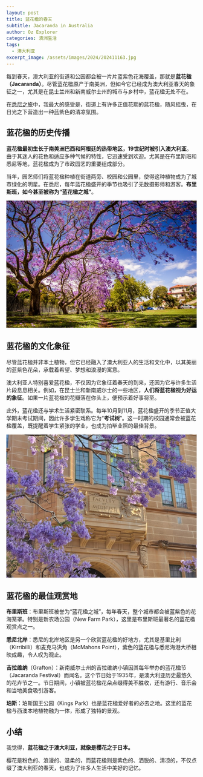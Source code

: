 ```yaml
---
layout: post
title: 蓝花楹的春天
subtitle: Jacaranda in Australia
author: Oz Explorer
categories: 澳洲生活
tags:
  - 澳大利亚
excerpt_image: /assets/images/2024/202411163.jpg
---
```

每到春天，澳大利亚的街道和公园都会被一片片蓝紫色花海覆盖，那就是**蓝花楹（Jacaranda）**。尽管蓝花楹原产于南美洲，但如今它已经成为澳大利亚春天的象征之一，尤其是在昆士兰州和新南威尔士州的城市与乡村中，蓝花楹无处不在。

在[悉尼之旅](https://www.ozexplorers.com/澳洲生活/2024/11/11/long-weekend-in-sydney.html)中，我最大的感受是，街道上有许多正值花期的蓝花楹，随风摇曳，在日光之下营造出一种蓝紫色的清凉氛围。

## 蓝花楹的历史传播

**蓝花楹最初生长于南美洲巴西和阿根廷的热带地区，19世纪时被引入澳大利亚**。由于其迷人的花色和适应多种气候的特性，它迅速受到欢迎。尤其是在布里斯班和悉尼等地，蓝花楹成为了市政园艺的重要组成部分。

当年，园艺师们将蓝花楹种植在街道两旁、校园和公园里，使得这种植物成为了城市绿化的明星。在悉尼，每年蓝花楹盛开的季节也吸引了无数摄影师和游客。**布里斯班，如今甚至被称为“蓝花楹之城”**。

![202411161](/assets/images/2024/202411161.jpg)

## 蓝花楹的文化象征

尽管蓝花楹并非本土植物，但它已经融入了澳大利亚人的生活和文化中，以其美丽的蓝紫色花朵，承载着希望、梦想和浪漫的寓意。

澳大利亚人特别喜爱蓝花楹，不仅因为它象征着春天的到来，还因为它与许多生活片段息息相关。例如，在昆士兰和新南威尔士的一些地区，**人们将蓝花楹视为好运的象征**。如果一片蓝花楹的花瓣落在你头上，便预示着好事将至。

此外，蓝花楹还与学术生活紧密联系。每年10月到11月，蓝花楹盛开的季节正值大学期末考试期间，因此许多学生戏称它为“**考试树**”。这一时期的校园通常会被蓝花楹覆盖，既提醒着学生紧张的学业，也成为拍毕业照的最佳背景。

![202411162](/assets/images/2024/202411162.jpg)

## 蓝花楹的最佳观赏地

**布里斯班**：布里斯班被誉为“蓝花楹之城”，每年春天，整个城市都会被蓝紫色的花海笼罩。特别是新农场公园（New Farm Park），这里是布里斯班最著名的蓝花楹观赏点之一。

**悉尼北岸**：悉尼的北岸地区是另一个欣赏蓝花楹的好地方，尤其是基里比利（Kirribilli）和麦克马洪角（McMahons Point），紫色的蓝花楹与悉尼海港大桥相映成趣，令人叹为观止。

**吉拉维纳**（Grafton）：新南威尔士州的吉拉维纳小镇因其每年举办的蓝花楹节（Jacaranda Festival）而闻名。这个节日始于1935年，是澳大利亚历史最悠久的花卉节之一。节日期间，小镇被蓝花楹花朵点缀得美不胜收，还有游行、音乐会和当地美食吸引游客。

**珀斯**：珀斯国王公园（Kings Park）也是蓝花楹爱好者的必去之地。这里的蓝花楹与西澳本地植物融为一体，形成了独特的景观。

## 小结

我觉得，**蓝花楹之于澳大利亚，就像是樱花之于日本。** 

樱花是粉色的、浪漫的、温柔的，而蓝花楹则是紫色的、洒脱的、清凉的，不仅点缀了澳大利亚的春天，也成为了许多人生活中美好的记忆。
